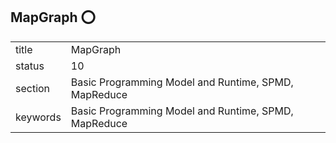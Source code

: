## MapGraph :o:


|          |                                                      |
| -------- | ---------------------------------------------------- |
| title    | MapGraph                                             | 
| status   | 10                                                   |
| section  | Basic Programming Model and Runtime, SPMD, MapReduce |
| keywords | Basic Programming Model and Runtime, SPMD, MapReduce |





